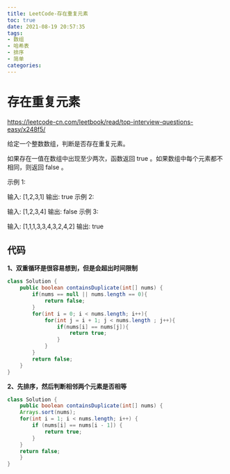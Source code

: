 ```yaml
---
title: LeetCode-存在重复元素
toc: true
date: 2021-08-19 20:57:35
tags: 
- 数组
- 哈希表
- 排序
- 简单
categories:
---
```


# 存在重复元素

https://leetcode-cn.com/leetbook/read/top-interview-questions-easy/x248f5/

给定一个整数数组，判断是否存在重复元素。

如果存在一值在数组中出现至少两次，函数返回 true 。如果数组中每个元素都不相同，则返回 false 。

示例 1:

输入: [1,2,3,1]
输出: true
示例 2:

输入: [1,2,3,4]
输出: false
示例 3:

输入: [1,1,1,3,3,4,3,2,4,2]
输出: true

## 代码

**1、双重循环是很容易想到，但是会超出时间限制**

```java
class Solution {
    public boolean containsDuplicate(int[] nums) {
        if(nums == null || nums.length == 0){
            return false;
        }
        for(int i = 0; i < nums.length; i++){
            for(int j = i + 1; j < nums.length ; j++){
                if(nums[i] == nums[j]){
                    return true;
                }
            }
        }
        return false;
    }
}
```

**2、先排序，然后判断相邻两个元素是否相等**

```java
class Solution {
    public boolean containsDuplicate(int[] nums) {
    Arrays.sort(nums);
    for(int i = 1; i < nums.length; i++) {
        if (nums[i] == nums[i - 1]) {
            return true;
        }
    }
    return false;
    }
}
```
